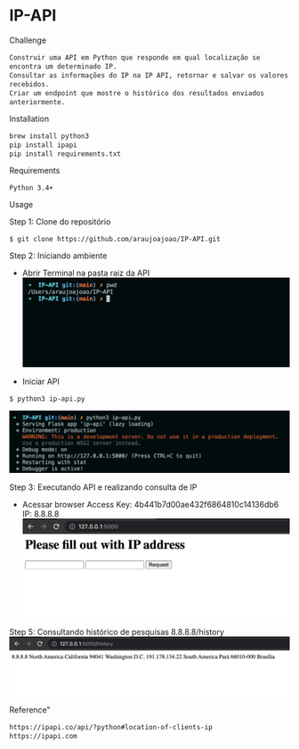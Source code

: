 
# IP-API

Challenge
```
Construir uma API em Python que responde em qual localização se encontra um determinado IP.
Consultar as informações do IP na IP API, retornar e salvar os valores recebidos.
Criar um endpoint que mostre o histórico dos resultados enviados anteriormente.
```

Installation
```
brew install python3
pip install ipapi
pip install requirements.txt
```

Requirements
```
Python 3.4+
```

Usage

Step 1: Clone do repositório
```
$ git clone https://github.com/araujoajoao/IP-API.git
```

Step 2: Iniciando ambiente 
- Abrir Terminal na pasta raiz da API
![](images/cmd.png)

- Iniciar API
```
$ python3 ip-api.py
```
![](images/init.png)

Step 3: Executando API e realizando consulta de IP
- Acessar browser
Access Key: 4b441b7d00ae432f6864810c14136db6 IP: 8.8.8.8
![](images/search.png)

Step 5: Consultando histórico de pesquisas
8.8.8.8/history
![](images/history.png)

Reference"
```
https://ipapi.co/api/?python#location-of-clients-ip
https://ipapi.com
```
